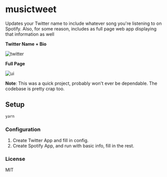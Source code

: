 # musictweet

Updates your Twitter name to include whatever song you're listening to on
Spotify. Also, for some reason, includes as full page web app displaying
that information as well


**Twitter Name + Bio**

![twitter](https://github.com/jaredallard/musicTweet/blob/master/.github/twitter.png?raw=true)


**Full Page**

![ui](https://raw.githubusercontent.com/jaredallard/musicTweet/79310c41fe7ddac7367fb72aab34301d60e55721/.github/ui.png)

**Note**: This was a quick project, probably won't ever be dependable.
The codebase is pretty crap too.

## Setup

```bash
yarn
```

### Configuration

1. Create Twitter App and fill in config.
2. Create Spotify App, and run with basic info, fill in the rest.

### License

MIT

